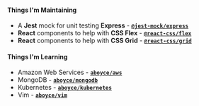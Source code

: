 #### Things I'm Maintaining

- A **Jest** mock for unit testing **Express** - **[`@jest-mock/express`](https://github.com/bikk-uk/jest-mock-express)**
- **React** components to help with **CSS Flex** - **[`@react-css/flex`](https://github.com/bikk-uk/react-css-flex)**
- **React** components to help with **CSS Grid** - **[`@react-css/grid`](https://github.com/bikk-uk/react-css-grid)**

#### Things I'm Learning

- Amazon Web Services - **[`aboyce/aws`](https://github.com/aboyce/aws)**
- MongoDB - **[`aboyce/mongodb`](https://github.com/aboyce/mongodb)**
- Kubernetes - **[`aboyce/kubernetes`](https://github.com/aboyce/kubernetes)**
- Vim - **[`aboyce/vim`](https://github.com/aboyce/vim)**
